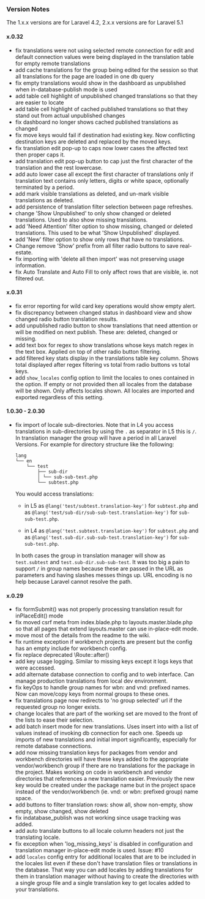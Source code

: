### Version Notes

The 1.x.x versions are for Laravel 4.2, 2.x.x versions are for Laravel 5.1

#### x.0.32

- fix translations were not using selected remote connection for edit and default connection values were being displayed in the translation table for empty remote translations
- add cache translations for the group being edited for the session so that all translations for the page are loaded in one db query
- fix empty translations would show in the dashboard as unpublished when in-database-publish mode is used
- add table cell highlight of unpublished changed translations so that they are easier to locate
- add table cell highlight of cached published translations so that they stand out from actual unpublished changes
- fix dashboard no longer shows cached published translations as changed
- fix move keys would fail if destination had existing key. Now conflicting destination keys are deleted and replaced by the moved keys.
- fix translation edit pop-up to caps now lower cases the affected text then proper caps it.
- add translation edit pop-up button to cap just the first character of the translation and the rest lowercase.
- add auto lower case all except the first character of translations only if translation text contains only letters, digits or white space, optionally terminated by a period.
- add mark visible translations as deleted, and un-mark visible translations as deleted.
- add persistence of translation filter selection between page refreshes.
- change 'Show Unpublished' to only show changed or deleted translations. Used to also show missing translations.
- add 'Need Attention' filter option to show missing, changed or deleted translations. This used to be what 'Show Unpublished' displayed.
- add 'New' filter option to show only rows that have no translations.
- Change remove 'Show' prefix from all filter radio buttons to save real-estate.
- fix importing with 'delete all then import' was not preserving usage information.
- fix Auto Translate and Auto Fill to only affect rows that are visible, ie. not filtered out.

#### x.0.31

- fix error reporting for wild card key operations would show empty alert.
- fix discrepancy between changed status in dashboard view and show changed radio button translation results.
- add unpublished radio button to show translations that need attention or will be modified on next publish. These are: deleted, changed or missing.
- add text box for regex to show translations whose keys match regex in the text box. Applied on top of other radio button filtering.
- add filtered key stats display in the translations table key column. Shows total displayed after regex filtering vs total from radio buttons vs total keys.
- add `show_locales` config option to limit the locales to ones contained in the option. If empty or not provided then all locales from the database will be shown. Only affects locales shown. All locales are imported and exported regardless of this setting.

#### 1.0.30 - 2.0.30

- fix import of locale sub-directories. Note that in L4 you access translations in sub-directories by using the `.` as separator in L5 this is `/`. In translation manager the group will have a period in all Laravel Versions. For example for directory structure like the following:

    ```text
    lang
    └── en
        └── test
            ├── sub-dir
            │ └── sub-sub-test.php
            └── subtest.php
    ```

    You would access translations:

    - in L5 as `@lang('test/subtest.translation-key')` for `subtest.php` and as `@lang('test/sub-dir/sub-sub-test.translation-key')` for `sub-sub-test.php`.

    - in L4 as `@lang('test.subtest.translation-key')` for `subtest.php` and as `@lang('test.sub-dir.sub-sub-test.translation-key')` for `sub-sub-test.php`.

    In both cases the group in translation manager will show as `test.subtest` and `test.sub-dir.sub-sub-test`. It was too big a pain to support `/` in group names because these are passed in the URL as parameters and having slashes messes things up. URL encoding is no help because Laravel cannot resolve the path.

#### x.0.29

- fix formSubmit() was not properly processing translation result for inPlaceEdit() mode
- fix moved csrf meta from index.blade.php to layouts.master.blade.php so that all pages that extend layouts.master can use in-place-edit mode.
- move most of the details from the readme to the wiki.
- fix runtime exception if workbench projects are present but the config has an empty include for workbench config.
- fix replace deprecated \Route::after()
- add key usage logging. Similar to missing keys except it logs keys that were accessed.
- add alternate database connection to config and to web interface. Can manage production translations from local dev environment.
- fix keyOps to handle group names for wbn: and vnd: prefixed names. Now can move/copy keys from normal groups to these ones.
- fix translations page now redirects to 'no group selected' url if the requested group no longer exists.
- change locales that are part of the working set are moved to the front of the lists to ease their selection.
- add batch insert mode for new translations. Uses insert into with a list of values instead of invoking db connection for each one. Speeds up imports of new translations and initial import significantly, especially for remote database connections.
- add now missing translation keys for packages from vendor and workbench directories will have these keys added to the appropriate vendor/workbench group if there are no translations for the package in the project. Makes working on code in workbench and vendor directories that references a new translation easier. Previously the new key would be created under the package name but in the project space instead of the vendor/workbench (ie. vnd: or wbn: prefixed group) name space.
- add buttons to filter translation rows: show all, show non-empty, show empty, show changed, show deleted
- fix indatabase_publish was not working since usage tracking was added.
- add auto translate buttons to all locale column headers not just the translating locale.
- fix exception when 'log_missing_keys' is disabled in configuration and translation manager in-place-edit mode is used. Issue: #10
- add `locales` config entry for additional locales that are to be included in the locales list even if these don't have translation files or translations in the database. That way you can add locales by adding translations for them in translation manager without having to create the directories with a single group file and a single translation key to get locales added to your translations.
